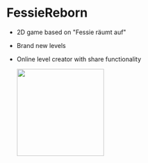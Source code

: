 # FessieReborn
* 2D game based on "Fessie räumt auf"
* Brand new levels
* Online level creator with share functionality  
  
    <img src="https://github.com/DanielEnglisch/WDP3-Project/blob/master/docs/screenshot.PNG"  style="width: 200px;"/>
